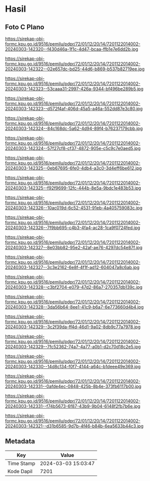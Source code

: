 # Hasil

## Foto C Plano

https://sirekap-obj-formc.kpu.go.id/9516/pemilu/pdpr/72/01/12/20/14/7201122014002-20240303-142320--f430d46a-1f1c-4d47-bcaa-ffb1e7e6dd2b.jpg

https://sirekap-obj-formc.kpu.go.id/9516/pemilu/pdpr/72/01/12/20/14/7201122014002-20240303-142322--02e657dc-bd25-44d6-b869-b537b82719ee.jpg

https://sirekap-obj-formc.kpu.go.id/9516/pemilu/pdpr/72/01/12/20/14/7201122014002-20240303-142323--53caaa31-2997-426a-9344-bf496be289b5.jpg

https://sirekap-obj-formc.kpu.go.id/9516/pemilu/pdpr/72/01/12/20/14/7201122014002-20240303-142323--d572f4af-406d-45a5-a46a-552dd87e3c80.jpg

https://sirekap-obj-formc.kpu.go.id/9516/pemilu/pdpr/72/01/12/20/14/7201122014002-20240303-142324--84c168dc-5a62-4d94-89f4-b76237179cbb.jpg

https://sirekap-obj-formc.kpu.go.id/9516/pemilu/pdpr/72/01/12/20/14/7201122014002-20240303-142324--57f27cf8-cf37-4872-905e-c5c9c7e0aed5.jpg

https://sirekap-obj-formc.kpu.go.id/9516/pemilu/pdpr/72/01/12/20/14/7201122014002-20240303-142325--0eb67695-6fe0-4db4-a3c0-3d4eff6be612.jpg

https://sirekap-obj-formc.kpu.go.id/9516/pemilu/pdpr/72/01/12/20/14/7201122014002-20240303-142325--f92f9699-12fc-444b-8e5a-9bdc1e483b53.jpg

https://sirekap-obj-formc.kpu.go.id/9516/pemilu/pdpr/72/01/12/20/14/7201122014002-20240303-142326--10ac019d-6c52-4531-91eb-4a405759083c.jpg

https://sirekap-obj-formc.kpu.go.id/9516/pemilu/pdpr/72/01/12/20/14/7201122014002-20240303-142326--7f9bb695-c4b3-4fa4-ac28-1ca9f0724fed.jpg

https://sirekap-obj-formc.kpu.go.id/9516/pemilu/pdpr/72/01/12/20/14/7201122014002-20240303-142327--8e03bb82-95e2-42af-ae76-4297dc54e87f.jpg

https://sirekap-obj-formc.kpu.go.id/9516/pemilu/pdpr/72/01/12/20/14/7201122014002-20240303-142327--3c3e2162-6e8f-4f1f-ad12-604047a8c6ab.jpg

https://sirekap-obj-formc.kpu.go.id/9516/pemilu/pdpr/72/01/12/20/14/7201122014002-20240303-142328--c3bf2704-e079-47d2-86a7-270357db139c.jpg

https://sirekap-obj-formc.kpu.go.id/9516/pemilu/pdpr/72/01/12/20/14/7201122014002-20240303-142328--3da56b64-8ee1-41c9-b6a7-6e773660d4b4.jpg

https://sirekap-obj-formc.kpu.go.id/9516/pemilu/pdpr/72/01/12/20/14/7201122014002-20240303-142329--3c2f39da-ff4d-46d1-9a02-8db9c77a7978.jpg

https://sirekap-obj-formc.kpu.go.id/9516/pemilu/pdpr/72/01/12/20/14/7201122014002-20240303-142329--7fc52362-74a7-4a77-a0b1-d2c70d18c2e5.jpg

https://sirekap-obj-formc.kpu.go.id/9516/pemilu/pdpr/72/01/12/20/14/7201122014002-20240303-142330--14d8c134-f0f7-4144-a64c-b1deee49e369.jpg

https://sirekap-obj-formc.kpu.go.id/9516/pemilu/pdpr/72/01/12/20/14/7201122014002-20240303-142331--0afde4ec-0848-425b-8b4e-373fb6117b00.jpg

https://sirekap-obj-formc.kpu.go.id/9516/pemilu/pdpr/72/01/12/20/14/7201122014002-20240303-142331--f74b5673-6f87-43b9-9b04-6148f2fb7b6e.jpg

https://sirekap-obj-formc.kpu.go.id/9516/pemilu/pdpr/72/01/12/20/14/7201122014002-20240303-142321--d31b6585-9d7b-4f46-b84b-6ea5633b44c3.jpg


## Metadata

| Key        | Value               |
| ---------- | ------------------- |
| Time Stamp | 2024-03-03 15:03:47 |
| Kode Dapil | 7201                |



